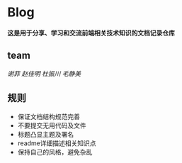 # Blog

__这是用于分享、学习和交流前端相关技术知识的文档记录仓库__

## team
*谢菲 赵佳明 杜振川 毛静美*
## 规则
* 保证文档结构规范完善
* 不要提交无用代码及文件
* 标题凸显主题及署名
* readme详细描述相关知识点
* 保持自己的风格，避免杂乱
